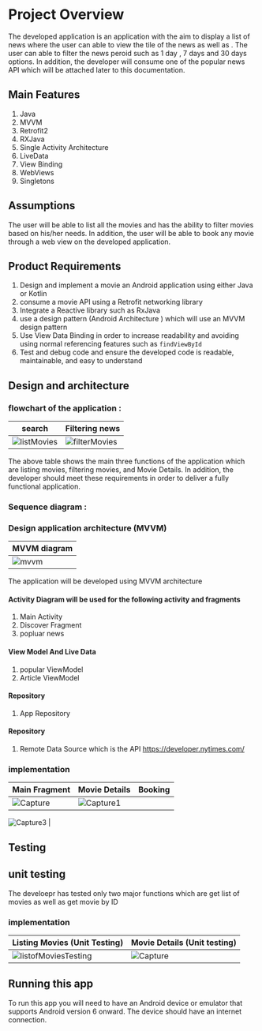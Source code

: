 #  Project Overview 
The developed application is an application with the aim to display a list of news where the user can able to view the tile of  the news as well as . The user can able to filter the news peroid such as 1 day , 7 days and 30 days options. In addition, the developer will consume one of the popular news API which will be attached later to this documentation.
 ## Main Features
1. Java
2. MVVM
3. Retrofit2
4. RXJava
5. Single Activity Architecture
6. LiveData 
7. View Binding 
8. WebViews
9. Singletons

 ## Assumptions 
The user will be able to list all the movies and has the ability to filter movies based on his/her needs. In addition, the user will be able to book any movie through a web view on the developed application. 
## Product Requirements 
1. Design and implement a movie an Android application using either Java or Kotlin 
2. consume a movie API using a Retrofit networking library
3. Integrate a Reactive library such as RxJava  
4. use a design pattern (Android Architecture ) which will use an MVVM design pattern
6. Use View Data Binding in order to increase readability and avoiding using normal referencing features such as `findViewById` 
7. Test and debug code and ensure the developed code is readable, maintainable, and easy to understand   
  
## Design and architecture 
### flowchart of the application :

| search |Filtering news 
| ----------- | ----------- 
| ![listMovies](https://user-images.githubusercontent.com/33663456/117691887-fa069400-b1ee-11eb-8f5a-b8ca2f4aa09e.PNG) | ![filterMovies](https://user-images.githubusercontent.com/33663456/117691982-1b678000-b1ef-11eb-8546-ff16ceee24e9.PNG)

The above table shows the main three functions of the application which are listing movies, filtering movies, and Movie Details. In addition, the developer should meet these requirements in order to deliver a fully functional application.
### Sequence diagram :

### Design application architecture (MVVM)
| MVVM diagram |
| ----------- |
|![mvvm](https://user-images.githubusercontent.com/33663456/117793671-03d7d800-b27f-11eb-8b93-5177280164e7.PNG)|

The application will be developed using MVVM architecture
#### Activity Diagram will be used for the following activity and fragments
1. Main Activity 
2. Discover Fragment 
3. popluar news
 #### View Model And Live Data
1. popular ViewModel
2. Article ViewModel
#### Repository
1. App Repository
 #### Repository
1. Remote Data Source which is the API https://developer.nytimes.com/

### implementation 
| Main Fragment |Movie Details |Booking |
| ----------- | ----------- | ----------- |
| ![Capture](https://user-images.githubusercontent.com/33663456/122086588-6bf97b00-ce36-11eb-8261-31a627fc54bc.PNG)| ![Capture1](https://user-images.githubusercontent.com/33663456/122086626-761b7980-ce36-11eb-9c55-32001c12d90f.PNG)
![Capture3](https://user-images.githubusercontent.com/33663456/122086635-7a479700-ce36-11eb-8598-845414b43434.PNG)
|

## Testing  
## unit testing 
The develoepr has tested only  two major functions which are get list of movies as well as get movie by ID 
### implementation 
| Listing Movies (Unit Testing) |Movie Details (Unit testing) |
| ----------- | ----------- |
| ![listofMoviesTesting](https://user-images.githubusercontent.com/33663456/117711787-237eea00-b206-11eb-9d37-9d6ce780a322.PNG)|![Capture](https://user-images.githubusercontent.com/33663456/117712442-ea934500-b206-11eb-8b5e-877beff58058.PNG)|
## Running this app
To run this app you will need to have an Android device or emulator that supports Android version 6 onward. The device should have an internet connection. 
